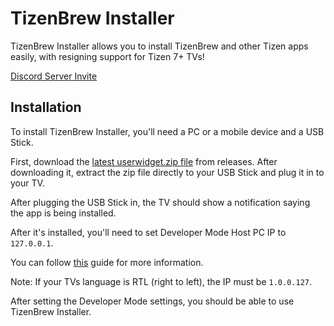 # TizenBrew Installer

TizenBrew Installer allows you to install TizenBrew and other Tizen apps easily, with resigning support for Tizen 7+ TVs!

[Discord Server Invite](https://discord.gg/m2P7v8Y2qR)

## Installation

To install TizenBrew Installer, you'll need a PC or a mobile device and a USB Stick.

First, download the [latest userwidget.zip file](https://github.com/reisxd/TizenBrewInstaller/releases/latest) from releases. After downloading it, extract the zip file directly to your USB Stick and plug it in to your TV.

After plugging the USB Stick in, the TV should show a notification saying the app is being installed. 

After it's installed, you'll need to set Developer Mode Host PC IP to `127.0.0.1`.

You can follow [this](https://developer.samsung.com/smarttv/develop/getting-started/using-sdk/tv-device.html#Connecting-the-TV-and-SDK) guide for more information.

Note: If your TVs language is RTL (right to left), the IP must be `1.0.0.127`.

After setting the Developer Mode settings, you should be able to use TizenBrew Installer.